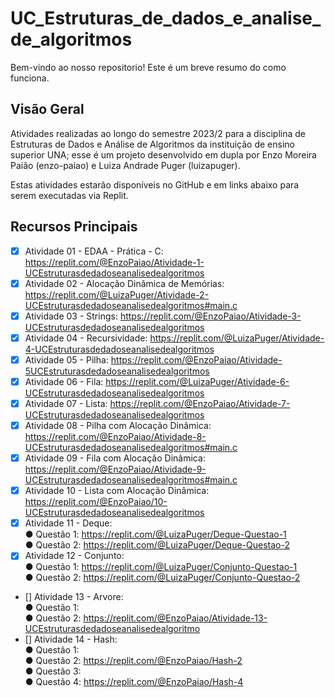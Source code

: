 # UC_Estruturas_de_dados_e_analise_de_algoritmos

Bem-vindo ao nosso repositorio! Este é um breve resumo do como funciona.

## Visão Geral

Atividades realizadas ao longo do semestre 2023/2 para a disciplina de Estruturas de Dados e Análise de Algoritmos da instituição de ensino superior UNA; esse é um projeto desenvolvido em dupla por Enzo Moreira Paião (enzo-paiao) e Luiza Andrade Puger (luizapuger). 

Estas atividades estarão disponíveis no GitHub e em links abaixo para serem executadas via Replit.

## Recursos Principais

- [x] Atividade 01 - EDAA - Prática - C: https://replit.com/@EnzoPaiao/Atividade-1-UCEstruturasdedadoseanalisedealgoritmos
- [x] Atividade 02 - Alocação Dinâmica de Memórias: https://replit.com/@LuizaPuger/Atividade-2-UCEstruturasdedadoseanalisedealgoritmos#main.c
- [x] Atividade 03 - Strings: https://replit.com/@EnzoPaiao/Atividade-3-UCEstruturasdedadoseanalisedealgoritmos
- [x] Atividade 04 - Recursividade: https://replit.com/@LuizaPuger/Atividade-4-UCEstruturasdedadoseanalisedealgoritmos
- [x] Atividade 05 - Pilha: https://replit.com/@EnzoPaiao/Atividade-5UCEstruturasdedadoseanalisedealgoritmos
- [x] Atividade 06 - Fila: https://replit.com/@LuizaPuger/Atividade-6-UCEstruturasdedadoseanalisedealgoritmos
- [x] Atividade 07 - Lista: https://replit.com/@EnzoPaiao/Atividade-7-UCEstruturasdedadoseanalisedealgoritmos
- [x] Atividade 08 - Pilha com Alocação Dinâmica: https://replit.com/@EnzoPaiao/Atividade-8-UCEstruturasdedadoseanalisedealgoritmos#main.c
- [x] Atividade 09 - Fila com Alocação Dinâmica: https://replit.com/@EnzoPaiao/Atividade-9-UCEstruturasdedadoseanalisedealgoritmos#main.c
- [x] Atividade 10 - Lista com Alocação Dinâmica: https://replit.com/@EnzoPaiao/10-UCEstruturasdedadoseanalisedealgoritmos
- [x] Atividade 11 - Deque:  
      ● Questão 1: https://replit.com/@LuizaPuger/Deque-Questao-1  
      ● Questão 2: https://replit.com/@LuizaPuger/Deque-Questao-2
- [x] Atividade 12 - Conjunto:  
      ● Questão 1: https://replit.com/@LuizaPuger/Conjunto-Questao-1  
      ● Questão 2: https://replit.com/@LuizaPuger/Conjunto-Questao-2
- [] Atividade 13 - Arvore:  
      ● Questão 1:   
      ● Questão 2: https://replit.com/@EnzoPaiao/Atividade-13-UCEstruturasdedadoseanalisedealgoritmo
- [] Atividade 14 - Hash:  
      ● Questão 1:   
      ● Questão 2: https://replit.com/@EnzoPaiao/Hash-2  
      ● Questão 3:  
      ● Questão 4: https://replit.com/@EnzoPaiao/Hash-4
